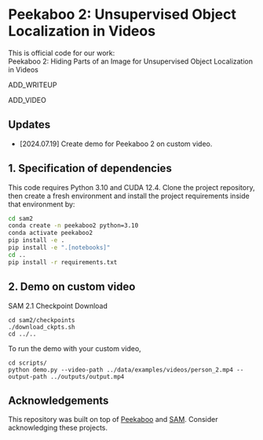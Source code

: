 # Peekaboo 2: Unsupervised Object Localization in Videos

This is official code for our work:<br>
Peekaboo 2: Hiding Parts of an Image for Unsupervised Object Localization in Videos
<br>

ADD_WRITEUP

ADD_VIDEO

## Updates

- \[2024.07.19\] Create demo for Peekaboo 2 on custom video.

## 1. Specification of dependencies

This code requires Python 3.10 and CUDA 12.4. Clone the project repository, then create a fresh environment and install the project requirements inside that environment by:

```bash
cd sam2
conda create -n peekaboo2 python=3.10
conda activate peekaboo2
pip install -e .
pip install -e ".[notebooks]"
cd ..
pip install -r requirements.txt
```

## 2. Demo on custom video

SAM 2.1 Checkpoint Download

```
cd sam2/checkpoints
./download_ckpts.sh
cd ../..
```

To run the demo with your custom video, 

```
cd scripts/
python demo.py --video-path ../data/examples/videos/person_2.mp4 --output-path ../outputs/output.mp4
```

## Acknowledgements

This repository was built on top of [Peekaboo](https://github.com/hasibzunair/peekaboo) and [SAM](https://github.com/facebookresearch/sam2). Consider acknowledging these projects.
